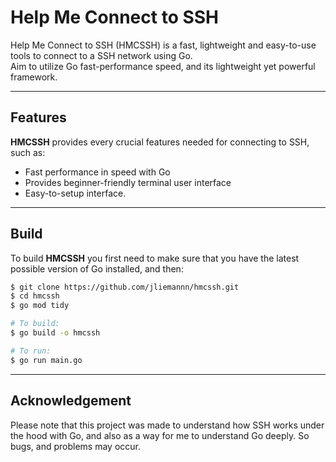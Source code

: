 # Help Me Connect to SSH
Help Me Connect to SSH (HMCSSH) is a fast, lightweight and easy-to-use tools to connect to a SSH network using Go.  
Aim to utilize Go fast-performance speed, and its lightweight yet powerful framework.

---

## Features
**HMCSSH** provides every crucial features needed for connecting to SSH, such as:
- Fast performance in speed with Go
- Provides beginner-friendly terminal user interface
- Easy-to-setup interface.

---

## Build
To build **HMCSSH** you first need to make sure that you have the latest possible version of Go installed, and then:
```bash
$ git clone https://github.com/jliemannn/hmcssh.git
$ cd hmcssh
$ go mod tidy

# To build:
$ go build -o hmcssh

# To run:
$ go run main.go
```

---

## Acknowledgement
Please note that this project was made to understand how SSH works under the hood with Go, and also as a way for me to understand Go deeply. 
So bugs, and problems may occur.
